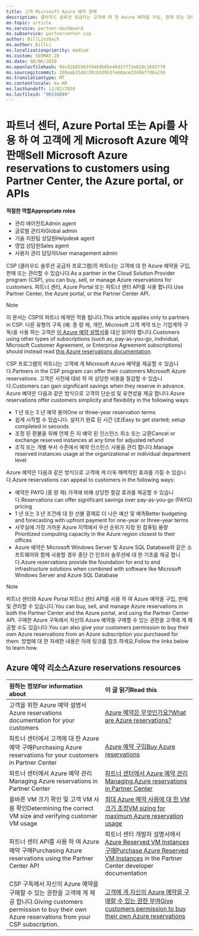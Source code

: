 ```yaml
---
title: 고객 Microsoft Azure 예약 판매
description: 클라우드 솔루션 공급자는 고객에 대 한 Azure 예약을 구입, 판매 또는 관리할 수 있습니다. 파트너 센터, Azure Portal 또는 파트너 센터 API를 사용 합니다.
ms.topic: article
ms.service: partner-dashboard
ms.subservice: partnercenter-csp
author: BillLinzbach
ms.author: BillLi
ms.localizationpriority: medium
ms.custom: SEOMAY.20
ms.date: 08/06/2020
ms.openlocfilehash: 9dc92685503fd4b9b05e40337f72e810c1693779
ms.sourcegitcommit: 2d9aab15ddc20cb3d9537e68ace33d36f7d8a250
ms.translationtype: MT
ms.contentlocale: ko-KR
ms.lasthandoff: 12/02/2020
ms.locfileid: "96534899"
---
```

# <a name="sell-microsoft-azure-reservations-to-customers-using-partner-center-the-azure-portal-or-apis"></a><span data-ttu-id="83ae3-104">파트너 센터, Azure Portal 또는 Api를 사용 하 여 고객에 게 Microsoft Azure 예약 판매</span><span class="sxs-lookup"><span data-stu-id="83ae3-104">Sell Microsoft Azure reservations to customers using Partner Center, the Azure portal, or APIs</span></span>

<span data-ttu-id="83ae3-105">**적절한 역할**</span><span class="sxs-lookup"><span data-stu-id="83ae3-105">**Appropriate roles**</span></span>

- <span data-ttu-id="83ae3-106">관리 에이전트</span><span class="sxs-lookup"><span data-stu-id="83ae3-106">Admin agent</span></span>
- <span data-ttu-id="83ae3-107">글로벌 관리자</span><span class="sxs-lookup"><span data-stu-id="83ae3-107">Global admin</span></span>
- <span data-ttu-id="83ae3-108">기술 지원팀 상담원</span><span class="sxs-lookup"><span data-stu-id="83ae3-108">Helpdesk agent</span></span>
- <span data-ttu-id="83ae3-109">영업 상담원</span><span class="sxs-lookup"><span data-stu-id="83ae3-109">Sales agent</span></span>
- <span data-ttu-id="83ae3-110">사용자 관리 담당자</span><span class="sxs-lookup"><span data-stu-id="83ae3-110">User management admin</span></span>

<span data-ttu-id="83ae3-111">CSP (클라우드 솔루션 공급자 프로그램)의 파트너는 고객에 대 한 Azure 예약을 구입, 판매 또는 관리할 수 있습니다.</span><span class="sxs-lookup"><span data-stu-id="83ae3-111">As a partner in the Cloud Solution Provider program (CSP), you can buy, sell, or manage Azure reservations for customers.</span></span> <span data-ttu-id="83ae3-112">파트너 센터, Azure Portal 또는 파트너 센터 API를 사용 합니다.</span><span class="sxs-lookup"><span data-stu-id="83ae3-112">Use Partner Center, the Azure portal, or the Partner Center API.</span></span>

> [!NOTE]
> <span data-ttu-id="83ae3-113">이 문서는 CSP의 파트너 에게만 적용 됩니다.</span><span class="sxs-lookup"><span data-stu-id="83ae3-113">This article applies only to partners in CSP.</span></span> <span data-ttu-id="83ae3-114">다른 유형의 구독 (예: 종 량 제, 개인, Microsoft 고객 계약 또는 기업계약 구독)을 사용 하는 고객은 [이 Azure 예약 설명서](/azure/cost-management-billing/reservations)를 대신 읽어야 합니다.</span><span class="sxs-lookup"><span data-stu-id="83ae3-114">Customers using other types of subscriptions (such as, pay-as-you-go, individual, Microsoft Customer Agreement, or Enterprise Agreement subscriptions) should instead read [this Azure reservations documentation](/azure/cost-management-billing/reservations).</span></span>

<span data-ttu-id="83ae3-115">CSP 프로그램의 파트너는 고객에 게 Microsoft Azure 예약을 제공할 수 있습니다.</span><span class="sxs-lookup"><span data-stu-id="83ae3-115">Partners in the CSP program can offer their customers Microsoft Azure reservations.</span></span> <span data-ttu-id="83ae3-116">고객은 사전에 대비 하 여 상당한 비용을 절감할 수 있습니다.</span><span class="sxs-lookup"><span data-stu-id="83ae3-116">Customers can gain significant savings when they reserve in advance.</span></span> <span data-ttu-id="83ae3-117">Azure 예약은 다음과 같은 방식으로 고객의 단순성 및 유연성을 제공 합니다.</span><span class="sxs-lookup"><span data-stu-id="83ae3-117">Azure reservations offer customers simplicity and flexibility in the following ways:</span></span>

- <span data-ttu-id="83ae3-118">1 년 또는 3 년 예약 용어</span><span class="sxs-lookup"><span data-stu-id="83ae3-118">One or three-year reservation terms</span></span>
- <span data-ttu-id="83ae3-119">쉽게 시작할 수 있습니다. 설치가 완료 된 시간 (초)</span><span class="sxs-lookup"><span data-stu-id="83ae3-119">Easy to get started; setup completed in seconds</span></span>
- <span data-ttu-id="83ae3-120">조정 된 환불을 위해 언제 든 지 예약 된 인스턴스 취소 또는 교환</span><span class="sxs-lookup"><span data-stu-id="83ae3-120">Cancel or exchange reserved instances at any time for adjusted refund</span></span>
- <span data-ttu-id="83ae3-121">조직 또는 개별 부서 수준에서 예약 인스턴스 사용을 관리 합니다.</span><span class="sxs-lookup"><span data-stu-id="83ae3-121">Manage reserved instances usage at the organizational or individual department level</span></span>

<span data-ttu-id="83ae3-122">Azure 예약은 다음과 같은 방식으로 고객에 게 더욱 매력적인 효과를 가질 수 있습니다.</span><span class="sxs-lookup"><span data-stu-id="83ae3-122">Azure reservations can appeal to customers in the following ways:</span></span>

- <span data-ttu-id="83ae3-123">예약은 PAYG (종 량 제) 가격에 비해 상당한 절감 효과를 제공할 수 있습니다.</span><span class="sxs-lookup"><span data-stu-id="83ae3-123">Reservations can offer significant savings over pay-as-you-go (PAYG) pricing</span></span>
- <span data-ttu-id="83ae3-124">1 년 또는 3 년 조건에 대 한 선불 결제로 더 나은 예산 및 예측</span><span class="sxs-lookup"><span data-stu-id="83ae3-124">Better budgeting and forecasting with upfront payment for one-year or three-year terms</span></span>
- <span data-ttu-id="83ae3-125">사무실에 가장 가까운 Azure 지역에서 우선 순위가 지정 된 컴퓨팅 용량</span><span class="sxs-lookup"><span data-stu-id="83ae3-125">Prioritized computing capacity in the Azure region closest to their offices</span></span>
- <span data-ttu-id="83ae3-126">Azure 예약은 Microsoft Windows Server 및 Azure SQL Database와 같은 소프트웨어와 함께 사용할 경우 종단 간 인프라 솔루션에 대 한 기초를 제공 합니다.</span><span class="sxs-lookup"><span data-stu-id="83ae3-126">Azure reservations provide the foundation for end to end infrastructure solutions when combined with software like Microsoft Windows Server and Azure SQL Database</span></span>

>[!NOTE]
> <span data-ttu-id="83ae3-127">파트너 센터와 Azure Portal 파트너 센터 API를 사용 하 여 Azure 예약을 구입, 판매 및 관리할 수 있습니다.</span><span class="sxs-lookup"><span data-stu-id="83ae3-127">You can buy, sell, and manage Azure reservations in both the Partner Center and the Azure portal, and using the Partner Center API.</span></span> <span data-ttu-id="83ae3-128">구매한 Azure 구독에서 자신의 Azure 예약을 구매할 수 있는 권한을 고객에 게 제공할 수도 있습니다.</span><span class="sxs-lookup"><span data-stu-id="83ae3-128">You can also give your customers permission to buy their own Azure reservations from an Azure subscription you purchased for them.</span></span> <span data-ttu-id="83ae3-129">방법에 대 한 자세한 내용은 아래 링크를 참조 하세요.</span><span class="sxs-lookup"><span data-stu-id="83ae3-129">Follow the links below to learn how.</span></span>

## <a name="azure-reservations-resources"></a><span data-ttu-id="83ae3-130">Azure 예약 리소스</span><span class="sxs-lookup"><span data-stu-id="83ae3-130">Azure reservations resources</span></span>

|<span data-ttu-id="83ae3-131">**원하는 정보**</span><span class="sxs-lookup"><span data-stu-id="83ae3-131">**For information about**</span></span>   |<span data-ttu-id="83ae3-132">**이 글 읽기**</span><span class="sxs-lookup"><span data-stu-id="83ae3-132">**Read this**</span></span>    |
|:-----------------------------|:-----------------|
| <span data-ttu-id="83ae3-133">고객을 위한 Azure 예약 설명서</span><span class="sxs-lookup"><span data-stu-id="83ae3-133">Azure reservations documentation for your customers</span></span> | [<span data-ttu-id="83ae3-134">Azure 예약은 무엇인가요?</span><span class="sxs-lookup"><span data-stu-id="83ae3-134">What are Azure reservations?</span></span>](/azure/billing/billing-save-compute-costs-reservations)
|<span data-ttu-id="83ae3-135">파트너 센터에서 고객에 대 한 Azure 예약 구매</span><span class="sxs-lookup"><span data-stu-id="83ae3-135">Purchasing Azure reservations for your customers in Partner Center</span></span>   |[<span data-ttu-id="83ae3-136">Azure 예약 구입</span><span class="sxs-lookup"><span data-stu-id="83ae3-136">Buy Azure reservations</span></span>](azure-reservations-buying.md)
|<span data-ttu-id="83ae3-137">파트너 센터에서 Azure 예약 관리</span><span class="sxs-lookup"><span data-stu-id="83ae3-137">Managing Azure reservations in Partner Center</span></span> | [<span data-ttu-id="83ae3-138">파트너 센터에서 Azure 예약 관리</span><span class="sxs-lookup"><span data-stu-id="83ae3-138">Managing Azure reservations in Partner Center</span></span>](azure-reservations-manage.md)
|<span data-ttu-id="83ae3-139">올바른 VM 크기 확인 및 고객 VM 사용 확인</span><span class="sxs-lookup"><span data-stu-id="83ae3-139">Determining the correct VM size and verifying customer VM usage</span></span>   |[<span data-ttu-id="83ae3-140">최대 Azure 예약 사용에 대 한 VM 크기 조정</span><span class="sxs-lookup"><span data-stu-id="83ae3-140">VM sizing for maximum Azure reservation usage</span></span>](azure-usage.md)   |
|<span data-ttu-id="83ae3-141">파트너 센터 API를 사용 하 여 Azure 예약 구매</span><span class="sxs-lookup"><span data-stu-id="83ae3-141">Purchasing Azure reservations using the Partner Center API</span></span> | <span data-ttu-id="83ae3-142">파트너 센터 개발자 설명서에서 [Azure Reserved VM Instances 구매](/partner-center/develop/purchase-azure-reservations)</span><span class="sxs-lookup"><span data-stu-id="83ae3-142">[Purchase Azure Reserved VM Instances](/partner-center/develop/purchase-azure-reservations) in the Partner Center developer documentation</span></span>   |
|<span data-ttu-id="83ae3-143">CSP 구독에서 자신의 Azure 예약을 구매할 수 있는 권한을 고객에 게 제공 합니다.</span><span class="sxs-lookup"><span data-stu-id="83ae3-143">Giving customers permission to buy their own Azure reservations from your CSP subscription.</span></span> | [<span data-ttu-id="83ae3-144">고객에 게 자신의 Azure 예약을 구매할 수 있는 권한 부여</span><span class="sxs-lookup"><span data-stu-id="83ae3-144">Give customers permission to buy their own Azure reservations</span></span>](give-customers-permission.md)   |